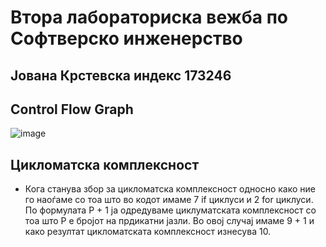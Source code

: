 # Втора лабораториска вежба по Софтверско инженерство
## Јована Крстевска индекс 173246

## Control Flow Graph

![image](https://github.com/JovanaKrstevska/SI_2024_lab2_173246/assets/100038564/3617c328-e3f7-4511-8824-e68c9af4cd0d)


## Цикломатска комплексност
- Кога станува збор за цикломатска комплексност односно како ние го наоѓаме со тоа што во кодот имаме 7 if циклуси и 2 for циклуси. По формулата P + 1 ја одредуваме циклуматската комплексност со тоа што P е бројот на прдикатни јазли. Во овој случај имаме 9 + 1 и како резултат цикломатската комплексност изнесува 10.
